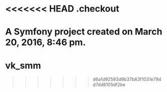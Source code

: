 <<<<<<< HEAD
.checkout
=========

A Symfony project created on March 20, 2016, 8:46 pm.
=======
# vk_smm
>>>>>>> d6a1d92593d9b37b63f1031e79dd7dd8105df2be
